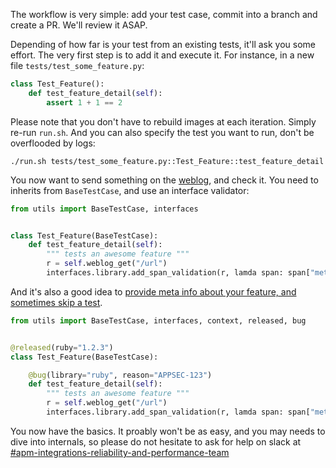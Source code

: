 The workflow is very simple: add your test case, commit into a branch and create a PR. We'll review it ASAP.

Depending of how far is your test from an existing tests, it'll ask you some effort. The very first step is to add it and execute it. For instance, in a new file `tests/test_some_feature.py`:

```python
class Test_Feature():
    def test_feature_detail(self):
        assert 1 + 1 == 2
```

Please note that you don't have to rebuild images at each iteration. Simply re-run `run.sh`. And you can also specify the test you want to run, don't be overflooded by logs: 

```
./run.sh tests/test_some_feature.py::Test_Feature::test_feature_detail
```

You now want to send something on the [weblog](../edit/weblog.md), and check it. You need to inherits from `BaseTestCase`, and use an interface validator:

```python
from utils import BaseTestCase, interfaces


class Test_Feature(BaseTestCase):
    def test_feature_detail(self):
        """ tests an awesome feature """
        r = self.weblog_get("/url")
        interfaces.library.add_span_validation(r, lamda span: span["meta"]["http.method"] == "GET")
```

And it's also a good idea to [provide meta info about your feature, and sometimes skip a test](./features.md).

```python
from utils import BaseTestCase, interfaces, context, released, bug


@released(ruby="1.2.3")
class Test_Feature(BaseTestCase):

    @bug(library="ruby", reason="APPSEC-123")
    def test_feature_detail(self):
        """ tests an awesome feature """
        r = self.weblog_get("/url")
        interfaces.library.add_span_validation(r, lamda span: span["meta"]["http.method"] == "GET")
```

You now have the basics. It proably won't be as easy, and you may needs to dive into internals, so please do not hesitate to ask for help on slack at [#apm-integrations-reliability-and-performance-team](https://dd.slack.com/archives/C01CGB22DC2)